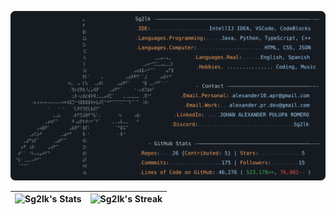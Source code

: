[![Mi perfil de GitHub](https://raw.githubusercontent.com/Sg2lk/Sg2lk/main/dark_mode.svg)](https://github.com/Sg2lk)

| ![Sg2lk's Stats](https://github-readme-stats.vercel.app/api?username=Sg2lk&theme=tokyonight&show_icons=true&hide_border=false&count_private=true) | ![Sg2lk's Streak](https://github-readme-streak-stats.herokuapp.com/?user=Sg2lk&theme=tokyonight&hide_border=false) |
|---|---|
